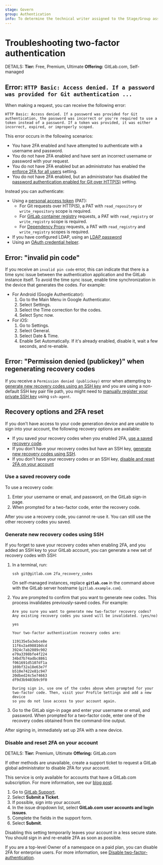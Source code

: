 ```yaml
---
stage: Govern
group: Authentication
info: To determine the technical writer assigned to the Stage/Group associated with this page, see https://handbook.gitlab.com/handbook/product/ux/technical-writing/#assignments
---
```


# Troubleshooting two-factor authentication

DETAILS:
**Tier:** Free, Premium, Ultimate
**Offering:** GitLab.com, Self-managed

## Error: `HTTP Basic: Access denied. If a password was provided for Git authentication ...`

When making a request, you can receive the following error:

```plaintext
HTTP Basic: Access denied. If a password was provided for Git authentication, the password was incorrect or you're required to use a token instead of a password. If a token was provided, it was either incorrect, expired, or improperly scoped.
```

This error occurs in the following scenarios:

- You have 2FA enabled and have attempted to authenticate with a username and
  password.
- You do not have 2FA enabled and have sent an incorrect username or password
  with your request.
- You do not have 2FA enabled but an administrator has enabled the
  [enforce 2FA for all users](../../../security/two_factor_authentication.md#enforce-2fa-for-all-users) setting.
- You do not have 2FA enabled, but an administrator has disabled the
  [password authentication enabled for Git over HTTP(S)](../../../administration/settings/sign_in_restrictions.md#password-authentication-enabled)
  setting.

Instead you can authenticate:

- Using a [personal access token](../personal_access_tokens.md) (PAT):
  - For Git requests over HTTP(S), a PAT with `read_repository` or `write_repository` scope is required.
  - For [GitLab container registry](../../packages/container_registry/authenticate_with_container_registry.md) requests, a PAT
    with `read_registry` or `write_registry` scope is required.
  - For [Dependency Proxy](../../packages/dependency_proxy/index.md#authenticate-with-the-dependency-proxy) requests, a PAT with
    `read_registry` and `write_registry` scopes is required.
- If you have configured LDAP, using an [LDAP password](../../../administration/auth/ldap/index.md)
- Using an [OAuth credential helper](../../profile/account/two_factor_authentication.md#oauth-credential-helpers).

## Error: "invalid pin code"

If you receive an `invalid pin code` error, this can indicate that there is a time sync issue
between the authentication application and the GitLab instance itself.
To avoid the time sync issue, enable time synchronization in the device that
generates the codes. For example:

- For Android (Google Authenticator):
  1. Go to the Main Menu in Google Authenticator.
  1. Select Settings.
  1. Select the Time correction for the codes.
  1. Select Sync now.
- For iOS:
  1. Go to Settings.
  1. Select General.
  1. Select Date & Time.
  1. Enable Set Automatically. If it's already enabled, disable it, wait a few seconds, and re-enable.

## Error: "Permission denied (publickey)" when regenerating recovery codes

If you receive a `Permission denied (publickey)` error when attempting to
[generate new recovery codes using an SSH key](#generate-new-recovery-codes-using-ssh)
and you are using a non-default SSH key pair file path, you might need to
[manually register your private SSH key](../../ssh.md#configure-ssh-to-point-to-a-different-directory) using `ssh-agent`.

## Recovery options and 2FA reset

If you don't have access to your code generation device and are unable to sign into your account, the following recovery options are available:

- If you saved your recovery codes when you enabled 2FA, [use a saved recovery code](#use-a-saved-recovery-code).
- If you don't have your recovery codes but have an SSH key, [generate new recovery codes using SSH](#generate-new-recovery-codes-using-ssh).
- If you don't have your recovery codes or an SSH key, [disable and reset 2FA on your account](#disable-and-reset-2fa-on-your-account)

### Use a saved recovery code

To use a recovery code:

1. Enter your username or email, and password, on the GitLab sign-in page.
1. When prompted for a two-factor code, enter the recovery code.

After you use a recovery code, you cannot re-use it. You can still use the other recovery codes you saved.

### Generate new recovery codes using SSH

If you forget to save your recovery codes when enabling 2FA, and you added an SSH key to your GitLab account, you can generate a new set of recovery codes with SSH:

1. In a terminal, run:

   ```shell
   ssh git@gitlab.com 2fa_recovery_codes
   ```

   On self-managed instances, replace **`gitlab.com`** in the command above with the GitLab server hostname (`gitlab.example.com`).

1. You are prompted to confirm that you want to generate new codes. This process invalidates previously-saved codes. For
   example:

   ```shell
   Are you sure you want to generate new two-factor recovery codes?
   Any existing recovery codes you saved will be invalidated. (yes/no)

   yes

   Your two-factor authentication recovery codes are:

   119135e5a3ebce8e
   11f6v2a498810dcd
   3924c7ab2089c902
   e79a3398bfe4f224
   34bd7b74adbc8861
   f061691d5107df1a
   169bf32a18e63e7f
   b510e7422e81c947
   20dbed24c5e74663
   df9d3b9403b9c9f0

   During sign in, use one of the codes above when prompted for your
   two-factor code. Then, visit your Profile Settings and add a new device
   so you do not lose access to your account again.
   ```

1. Go to the GitLab sign-in page and enter your username or email, and password. When prompted for a
   two-factor code, enter one of the recovery codes obtained from the command-line output.

After signing in, immediately set up 2FA with a new device.

### Disable and reset 2FA on your account

DETAILS:
**Tier:** Premium, Ultimate
**Offering:** GitLab.com

If other methods are unavailable, create a support ticket to request
a GitLab global administrator to disable 2FA for your account.

This service is only available for accounts that have a GitLab.com subscription. For more information, see our
[blog post](https://about.gitlab.com/blog/2020/08/04/gitlab-support-no-longer-processing-mfa-resets-for-free-users/).

1. Go to [GitLab Support](https://support.gitlab.com).
1. Select **Submit a Ticket**.
1. If possible, sign into your account.
1. In the issue dropdown list, select **GitLab.com user accounts and login issues**.
1. Complete the fields in the support form.
1. Select **Submit**.

Disabling this setting temporarily leaves your account in a less secure state.
You should sign in and re-enable 2FA as soon as possible.

If you are a top-level Owner of a namespace on a paid plan, you can disable 2FA for enterprise users.
For more information, see
[Disable two-factor-authentication](../../enterprise_user/index.md#disable-two-factor-authentication).
